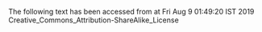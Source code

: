 The following text has been accessed from at Fri Aug 9 01:49:20 IST 2019
Creative_Commons_Attribution-ShareAlike_License
